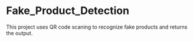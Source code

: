 # Fake_Product_Detection
This project uses QR code scaning to recognize fake products and returns the output.
